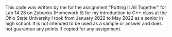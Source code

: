 This code was written by me for the assignment "Putting It All Together" for Lab 14.28 on Zybooks (Homework 5) for my introduction to C++ class at the Ohio State University I took from January 2022 to May 2022 as a senior in high school. It is not intended to be used as a sample or answer and does not guarantee any points if copied for any assignment. 
